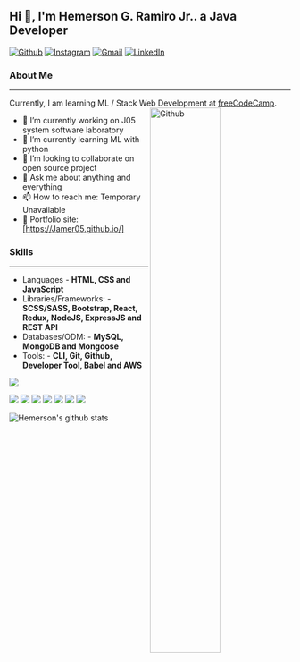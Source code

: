 ## Hi 👋, I'm Hemerson G. Ramiro Jr.. a Java Developer ##

[![Github](https://img.shields.io/badge/-Github-000?style=flat&logo=Github&logoColor=white)](https://github.com/Jamer05)
[![Instagram](https://img.shields.io/badge/-Instagram-c13584?style=flat&labelColor=c13584&logo=instagram&logoColor=white)](/)
[![Gmail](https://img.shields.io/badge/-Gmail-c14438?style=flat&logo=Gmail&logoColor=white)](mailto:)
[![LinkedIn](https://img.shields.io/badge/-LinkedIn-00B3FF?style=flat&logo=LinkedIn&logoColor=white)](https://www.linkedin.com/in/hemerson-ramiro-jr-9b64301a2)
&nbsp;

### About Me ###
----------------------------------------------------------------------------------------------------------------------------
Currently, I am learning ML / Stack Web Development at [freeCodeCamp](https://freeCodeCamp.org/).
<img width="50%" align="right" alt="Github" src="https://raw.githubusercontent.com/onimur/.github/master/.resources/git-header.svg" />

- 🔭 I’m currently working on J05 system software laboratory
- 🌱 I’m currently learning ML with python
- 👯 I’m looking to collaborate on open source project
- 💬 Ask me about anything and everything
- 📫 How to reach me: Temporary Unavailable
- 🎯 Portfolio site: [https://Jamer05.github.io/]

### Skills ###
----------------------------------------------------------------------------------------------------------------------------
- Languages - **HTML, CSS and JavaScript**
- Libraries/Frameworks: - **SCSS/SASS, Bootstrap, React, Redux, NodeJS, ExpressJS and REST API**
- Databases/ODM: - **MySQL, MongoDB and Mongoose**
- Tools: - **CLI, Git, Github, Developer Tool, Babel and AWS**

<a href="https://github.com/Jamer05">
  <img src="https://github-readme-stats.vercel.app/api/top-langs/?username=Jamer05&show_icons=true&theme=white-green&layout=compact" alt"Most use languages"/>
</a>
<p>

  <img src="https://img.shields.io/badge/Html5-%E2%98%85%E2%98%85%E2%98%85%E2%98%85%E2%98%85-ff7851" /> 
  <img src="https://img.shields.io/badge/CSS3-%E2%98%85%E2%98%85%E2%98%85%E2%98%85%E2%98%85-9ef380" /> 
  <img src="https://img.shields.io/badge/Java-%E2%98%85%E2%98%85%E2%98%85%E2%98%85%E2%98%85-important" />
  <img src="https://img.shields.io/badge/JavaScript-%E2%98%85%E2%98%85%E2%98%85%E2%98%85%E2%98%85-important" /> 
  <img src="https://img.shields.io/badge/ReactJS-%E2%98%85%E2%98%85%E2%98%85%E2%98%85%E2%98%85-9ef380" /> 
  <img src="https://img.shields.io/badge/Angular-%E2%98%85%E2%98%85%E2%98%85%E2%98%85%E2%98%86-c40f2e" />
  <img src="https://img.shields.io/badge/Python-%E2%98%85%E2%98%85%E2%98%85%E2%98%85%E2%98%85-important" /> 
 
  ![Hemerson's github stats](https://github-readme-stats.vercel.app/api?username=Jamer05&hide=["issues"]&show_icons=true)

</p>
